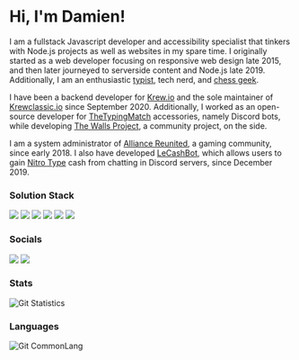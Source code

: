 # Hi, I'm Damien!

I am a fullstack Javascript developer and accessibility specialist that tinkers with Node.js projects as well as websites in my spare time.
I originally started as a web developer focusing on responsive web design late 2015, and then later journeyed to serverside content and Node.js late 2019.
Additionally, I am an enthusiastic [typist](https://nitrotype.com/racer/DamienVesper), tech nerd, and [chess geek](https://lichess.org/@/DamienVesper).

I have been a backend developer for [Krew.io](https://krew.io) and the sole maintainer of [Krewclassic.io](https://krewclassic.io) since September 2020.
Additionally, I worked as an open-source developer for [TheTypingMatch](https://github.com/TheTypingMatch) accessories, namely Discord bots, while developing [The Walls Project](https://thewallsproject.org), a community project, on the side.

I am a system administrator of [Alliance Reunited](https://alru.ga), a gaming community, since early 2018.
I also have developed [LeCashBot](https://lecashbot.cf), which allows users to gain [Nitro Type](https://nitrotype.com) cash from chatting in Discord servers, since December 2019.

### Solution Stack
[![](https://img.shields.io/badge/javascript%20-%23323330.svg?style=for-the-badge&logo=javascript)](https://www.javascript.com/)
[![](https://img.shields.io/badge/node.js%20-%2343853D.svg?style=for-the-badge&logo=node.js&logoColor=white)](https://www.nodejs.org/)
[![](https://img.shields.io/badge/html5%20-%23E34F26.svg?style=for-the-badge&logo=html5&logoColor=white)](https://www.w3schools.com/)
[![](https://img.shields.io/badge/css3%20-%231572B6.svg?style=for-the-badge&logo=css3&logoColor=white)](https://www.w3schools.com/)
[![](https://img.shields.io/badge/Python-%23ffd343?style=for-the-badge&logo=python&logoColor=black)](https://www.python.org/)
[![](https://img.shields.io/badge/MongoDB-%234DB33D?style=for-the-badge&logo=mongodb&logoColor=white)](https://www.mongodb.com/)

### Socials
[![](https://img.shields.io/badge/Twitter-blue?style=for-the-badge&logo=twitter&logoColor=white)](https://twitter.com/LDamienVesper)
[![](https://img.shields.io/badge/Discord-%237289da?style=for-the-badge&logo=discord&logoColor=white)](https://discord.alru.ga)

### Stats
![Git Statistics](https://github-readme-stats.vercel.app/api?username=DamienVesper&show_icons=true&theme=tokyonight&include_all_commits=true&count_private=true&hide_border=true)

### Languages
![Git CommonLang](https://github-readme-stats.vercel.app/api/top-langs/?username=DamienVesper&hide_border=true&layout=compact&theme=tokyonight)
 
